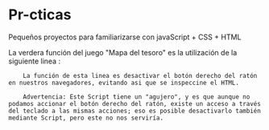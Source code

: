 # Pr-cticas
Pequeños proyectos para familiarizarse con javaScript + CSS + HTML

La verdera función del juego "Mapa del tesoro" es la utilización de la siguiente linea : 
<script type="text/javascript" language="Javascript">
      document.oncontextmenu = function(){return false}
                      </script>
                      
        La función de esta linea es desactivar el botón derecho del ratón en nuestros navegadores, evitando asi que se inspeccine el HTML. 
        
        Advertencia: Este Script tiene un "agujero", y es que aunque no podamos accionar el botón derecho del ratón, existe un acceso a través del teclado a las mismas acciones; eso es posible desactivarlo también mediante Script, pero este no nos serviría.
